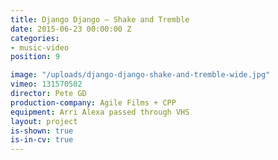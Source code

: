 ```yaml
---
title: Django Django — Shake and Tremble
date: 2015-06-23 00:00:00 Z
categories:
- music-video
position: 9

image: "/uploads/django-django-shake-and-tremble-wide.jpg"
vimeo: 131570502
director: Pete GD
production-company: Agile Films + CPP
equipment: Arri Alexa passed through VHS
layout: project
is-shown: true
is-in-cv: true
---
```


